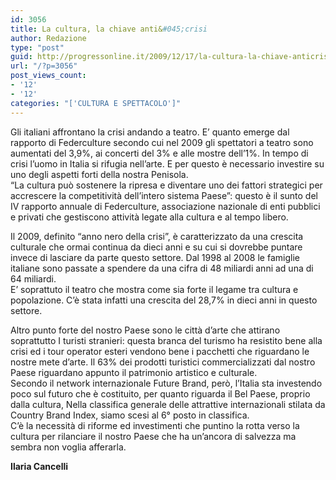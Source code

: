 ```yaml
---
id: 3056
title: La cultura, la chiave anti&#045;crisi
author: Redazione
type: "post"
guid: http://progressonline.it/2009/12/17/la-cultura-la-chiave-anticrisi/
url: "/?p=3056"
post_views_count:
- '12'
- '12'
categories: "['CULTURA E SPETTACOLO']"
---
```


Gli italiani affrontano la crisi andando a teatro. E’ quanto emerge dal rapporto di Federculture secondo cui nel 2009 gli spettatori a teatro sono aumentati del 3,9%, ai concerti del 3% e alle mostre dell’1%. In tempo di crisi l’uomo in Italia si rifugia nell’arte. E per questo è necessario investire su uno degli aspetti forti della nostra Penisola.  
“La cultura può sostenere la ripresa e diventare uno dei fattori strategici per accrescere la competitività dell’intero sistema Paese”: questo è il sunto del IV rapporto annuale di Federculture, associazione nazionale di enti pubblici e privati che gestiscono attività legate alla cultura e al tempo libero.

Il 2009, definito “anno nero della crisi”, è caratterizzato da una crescita culturale che ormai continua da dieci anni e su cui si dovrebbe puntare invece di lasciare da parte questo settore. Dal 1998 al 2008 le famiglie italiane sono passate a spendere da una cifra di 48 miliardi anni ad una di 64 miliardi.  
E’ soprattuto il teatro che mostra come sia forte il legame tra cultura e popolazione. C’è stata infatti una crescita del 28,7% in dieci anni in questo settore.

Altro punto forte del nostro Paese sono le città d’arte che attirano soprattutto I turisti stranieri: questa branca del turismo ha resistito bene alla crisi ed i tour operator esteri vendono bene i pacchetti che riguardano le nostre mete d’arte. Il 63% dei prodotti turistici commercializzati dal nostro Paese riguardano appunto il patrimonio artistico e culturale.  
Secondo il network internazionale Future Brand, però, l’Italia sta investendo poco sul futuro che è costituito, per quanto riguarda il Bel Paese, proprio dalla cultura, Nella classifica generale delle attrattive internazionali stilata da Country Brand Index, siamo scesi al 6° posto in classifica.  
C’è la necessità di riforme ed investimenti che puntino la rotta verso la cultura per rilanciare il nostro Paese che ha un’ancora di salvezza ma sembra non voglia afferarla.

**Ilaria Cancelli**